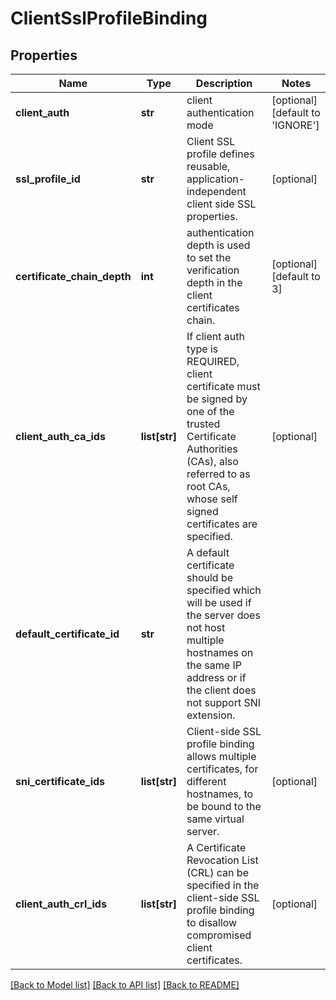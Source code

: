 # ClientSslProfileBinding

## Properties
Name | Type | Description | Notes
------------ | ------------- | ------------- | -------------
**client_auth** | **str** | client authentication mode | [optional] [default to 'IGNORE']
**ssl_profile_id** | **str** | Client SSL profile defines reusable, application-independent client side SSL properties.  | [optional] 
**certificate_chain_depth** | **int** | authentication depth is used to set the verification depth in the client certificates chain.  | [optional] [default to 3]
**client_auth_ca_ids** | **list[str]** | If client auth type is REQUIRED, client certificate must be signed by one of the trusted Certificate Authorities (CAs), also referred to as root CAs, whose self signed certificates are specified.  | [optional] 
**default_certificate_id** | **str** | A default certificate should be specified which will be used if the server does not host multiple hostnames on the same IP address or if the client does not support SNI extension.  | 
**sni_certificate_ids** | **list[str]** | Client-side SSL profile binding allows multiple certificates, for different hostnames, to be bound to the same virtual server.  | [optional] 
**client_auth_crl_ids** | **list[str]** | A Certificate Revocation List (CRL) can be specified in the client-side SSL profile binding to disallow compromised client certificates.  | [optional] 

[[Back to Model list]](../README.md#documentation-for-models) [[Back to API list]](../README.md#documentation-for-api-endpoints) [[Back to README]](../README.md)

